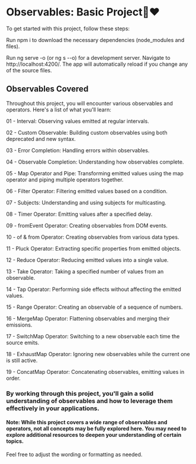 # Observables: Basic Project🚀❤️
To get started with this project, follow these steps:

Run npm i to download the necessary dependencies (node_modules and files).

Run ng serve -o (or ng s --o) for a development server. Navigate to http://localhost:4200/. The app will automatically reload if you change any of the source files.

## Observables Covered
Throughout this project, you will encounter various observables and operators. Here's a list of what you'll learn:

01 - Interval: Observing values emitted at regular intervals.

02 - Custom Observable: Building custom observables using both deprecated and new syntax.

03 - Error Completion: Handling errors within observables.

04 - Observable Completion: Understanding how observables complete.

05 - Map Operator and Pipe: Transforming emitted values using the map operator and piping multiple operators together.

06 - Filter Operator: Filtering emitted values based on a condition.

07 - Subjects: Understanding and using subjects for multicasting.

08 - Timer Operator: Emitting values after a specified delay.

09 - fromEvent Operator: Creating observables from DOM events.

10 - of & from Operator: Creating observables from various data types.

11 - Pluck Operator: Extracting specific properties from emitted objects.

12 - Reduce Operator: Reducing emitted values into a single value.

13 - Take Operator: Taking a specified number of values from an observable.

14 - Tap Operator: Performing side effects without affecting the emitted values.

15 - Range Operator: Creating an observable of a sequence of numbers.

16 - MergeMap Operator: Flattening observables and merging their emissions.

17 - SwitchMap Operator: Switching to a new observable each time the source emits.

18 - ExhaustMap Operator: Ignoring new observables while the current one is still active.

19 - ConcatMap Operator: Concatenating observables, emitting values in order.

### By working through this project, you'll gain a solid understanding of observables and how to leverage them effectively in your applications.

#### Note: While this project covers a wide range of observables and operators, not all concepts may be fully explored here. You may need to explore additional resources to deepen your understanding of certain topics.

Feel free to adjust the wording or formatting as needed.
